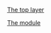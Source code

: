 [The top layer](https://github.com/Kasper-Jensen/example-acme-provider)

[The module](https://github.com/Kasper-Jensen/example-prolonged-acme)